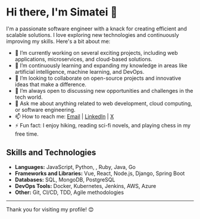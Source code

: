 # Hi there, I'm Simatei 👋

I'm a passionate software engineer with a knack for creating efficient and scalable solutions. I love exploring new technologies and continuously improving my skills. Here's a bit about me:

- 🔭 I’m currently working on several exciting projects, including web applications, microservices, and cloud-based solutions.
- 🌱 I’m continuously learning and expanding my knowledge in areas like artificial intelligence, machine learning, and DevOps.
- 👯 I’m looking to collaborate on open-source projects and innovative ideas that make a difference.
- 🤔 I’m always open to discussing new opportunities and challenges in the tech world.
- 💬 Ask me about anything related to web development, cloud computing, or software engineering.
- 📫 How to reach me: [Email](mailto:simateir@gmail.com) | [LinkedIn](https://www.linkedin.com/in/robertkimutai) | [X](https://x.com/simatei) 
- ⚡ Fun fact: I enjoy hiking, reading sci-fi novels, and playing chess in my free time.

## Skills and Technologies
- **Languages:** JavaScript, Python, , Ruby, Java, Go
- **Frameworks and Libraries:** Vue, React, Node.js, Django, Spring Boot
- **Databases:** SQL, MongoDB, PostgreSQL
- **DevOps Tools:** Docker, Kubernetes, Jenkins, AWS, Azure
- **Other:** Git, CI/CD, TDD, Agile methodologies
---

Thank you for visiting my profile! 😊


